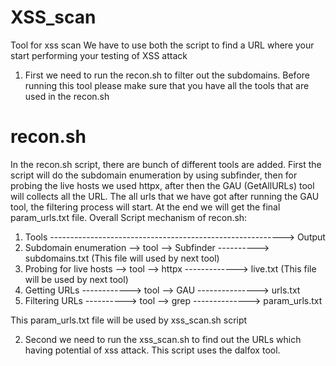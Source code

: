 # XSS_scan
Tool for xss scan
We have to use both the script to find a URL where your start performing your testing of XSS attack

1. First we need to run the recon.sh to filter out the subdomains.
Before running this tool please make sure that you have all the tools that are used in the recon.sh
# recon.sh
In the recon.sh script, there are bunch of different tools are added. First the script will do the subdomain enumeration by using subfinder, then for probing the live hosts we used httpx, after then the GAU (GetAllURLs) tool will collects all the URL.
The all urls that we have got after running the GAU tool, the filtering process will start. At the end we  will get the final param_urls.txt file.
Overall Script mechanism of recon.sh:
1. Tools ----------------------------------------------------------> Output
2. Subdomain enumeration --> tool --> Subfinder ----------> subdomains.txt (This file will used by next tool)
3. Probing for live hosts --> tool --> httpx -------------> live.txt (This file will be used by next tool)
4. Getting URLs ------------> tool --> GAU ---------------> urls.txt
5. Filtering URLs ----------> tool --> grep --------------> param_urls.txt

This param_urls.txt file will be used by xss_scan.sh script

2. Second we need to run the xss_scan.sh to find out the URLs which having potential of xss attack.
   This script uses the dalfox tool.
